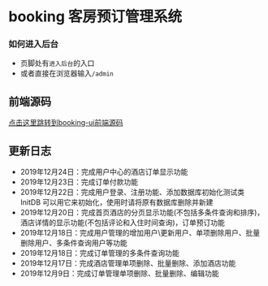﻿# booking 客房预订管理系统

### 如何进入后台
- 页脚处有`进入后台`的入口
- 或者直接在浏览器输入`/admin`

## 前端源码
[点击这里跳转到booking-ui前端源码](https://github.com/WenjieZhengJerry/booking-ui)

## 更新日志
- 2019年12月24日：完成用户中心的酒店订单显示功能
- 2019年12月23日：完成订单付款功能
- 2019年12月22日：完成用户登录、注册功能、添加数据库初始化测试类 InitDB 可以用它来初始化，使用时请将原有数据库删除并新建
- 2019年12月20日：完成首页酒店的分页显示功能(不包括多条件查询和排序)，酒店详情的显示功能(不包括评论和入住时间查询)，订单预订功能
- 2019年12月18日：完成用户管理的增加用户\更新用户、单项删除用户、批量删除用户、多条件查询用户等功能
- 2019年12月18日：完成订单管理的多条件查询功能
- 2019年12月17日：完成酒店管理单项删除、批量删除、添加酒店功能
- 2019年12月9日：完成订单管理单项删除、批量删除、编辑功能
